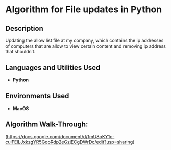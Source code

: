 <h1>Algorithm for File updates in Python</h1>

<h2>Description</h2>
Updating the allow list file at my company, which contains the ip addresses of computers that are allow to view certain content and removing ip address that shouldn’t.

<br />


<h2>Languages and Utilities Used</h2>

- <b>Python</b> 


<h2>Environments Used </h2>

- <b>MacOS</b>

<h2>Algorithm Walk-Through:</h2>

(https://docs.google.com/document/d/1mU8oKY1c-cuiFElLJxkzgYR5GqoRdp2eGzjECgDWrDc/edit?usp=sharing)
<br />
